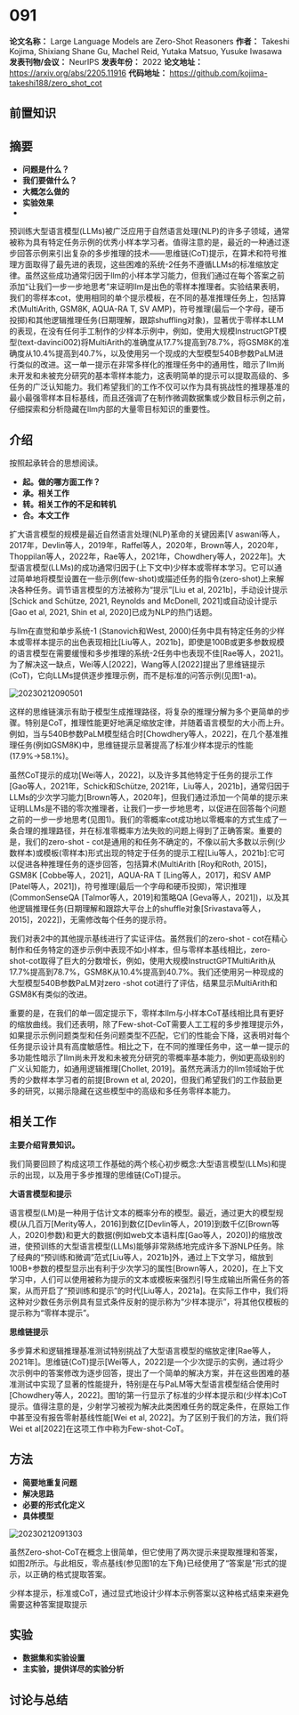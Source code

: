 # 091

**论文名称：** Large Language Models are Zero-Shot Reasoners
**作者：** Takeshi Kojima, Shixiang Shane Gu, Machel Reid, Yutaka Matsuo, Yusuke Iwasawa
**发表刊物/会议：** NeurIPS
**发表年份：** 2022
**论文地址：** https://arxiv.org/abs/2205.11916
**代码地址：** https://github.com/kojima-takeshi188/zero_shot_cot



## 前置知识

## 摘要

- **问题是什么？**
- **我们要做什么？**
- **大概怎么做的**
- **实验效果**
- 
预训练大型语言模型(LLMs)被广泛应用于自然语言处理(NLP)的许多子领域，通常被称为具有特定任务示例的优秀小样本学习者。值得注意的是，最近的一种通过逐步回答示例来引出复杂的多步推理的技术——思维链(CoT)提示，在算术和符号推理方面取得了最先进的表现，这些困难的系统-2任务不遵循LLMs的标准缩放定律。虽然这些成功通常归因于llm的小样本学习能力，但我们通过在每个答案之前添加“让我们一步一步地思考”来证明llm是出色的零样本推理者。实验结果表明，我们的零样本cot，使用相同的单个提示模板，在不同的基准推理任务上，包括算术(MultiArith, GSM8K, AQUA-RA T, SV AMP)，符号推理(最后一个字母，硬币投掷)和其他逻辑推理任务(日期理解，跟踪shuffling对象)，显著优于零样本LLM的表现，在没有任何手工制作的少样本示例中，例如，使用大规模InstructGPT模型(text-davinci002)将MultiArith的准确度从17.7%提高到78.7%，将GSM8K的准确度从10.4%提高到40.7%，以及使用另一个现成的大型模型540B参数PaLM进行类似的改进。这一单一提示在非常多样化的推理任务中的通用性，暗示了llm尚未开发和未被充分研究的基本零样本能力，这表明简单的提示可以提取高级的、多任务的广泛认知能力。我们希望我们的工作不仅可以作为具有挑战性的推理基准的最小最强零样本目标基线，而且还强调了在制作微调数据集或少数目标示例之前，仔细探索和分析隐藏在llm内部的大量零目标知识的重要性。

## 介绍

按照起承转合的思想阅读。
- **起。做的哪方面工作？**
- **承。相关工作**
- **转。相关工作的不足和转机**
- **合。本文工作**

扩大语言模型的规模是最近自然语言处理(NLP)革命的关键因素[V aswani等人，2017年，Devlin等人，2019年，Raffel等人，2020年，Brown等人，2020年，Thoppilan等人，2022年，Rae等人，2021年，Chowdhery等人，2022年]。大型语言模型(LLMs)的成功通常归因于(上下文中)少样本或零样本学习。它可以通过简单地将模型设置在一些示例(few-shot)或描述任务的指令(zero-shot)上来解决各种任务。调节语言模型的方法被称为“提示”[Liu et al, 2021b]，手动设计提示[Schick and Schütze, 2021, Reynolds and McDonell, 2021]或自动设计提示[Gao et al, 2021, Shin et al, 2020]已成为NLP的热门话题。

与llm在直觉和单步系统-1 (Stanovich和West, 2000)任务中具有特定任务的少样本或零样本提示的出色表现相比[Liu等人，2021b]，即使是100B或更多参数规模的语言模型在需要缓慢和多步推理的系统-2任务中也表现不佳[Rae等人，2021]。为了解决这一缺点，Wei等人[2022]，Wang等人[2022]提出了思维链提示(CoT)，它向LLMs提供逐步推理示例，而不是标准的问答示例(见图1-a)。

![20230212090501](https://cdn.jsdelivr.net/gh/ironartisan/picRepo/20230212090501.png)

这样的思维链演示有助于模型生成推理路径，将复杂的推理分解为多个更简单的步骤。特别是CoT，推理性能更好地满足缩放定律，并随着语言模型的大小而上升。例如，当与540B参数PaLM模型结合时[Chowdhery等人，2022]，在几个基准推理任务(例如GSM8K)中，思维链提示显著提高了标准少样本提示的性能(17.9%→58.1%)。

虽然CoT提示的成功[Wei等人，2022]，以及许多其他特定于任务的提示工作[Gao等人，2021年，Schick和Schütze, 2021年，Liu等人，2021b]，通常归因于LLMs的少次学习能力[Brown等人，2020年]，但我们通过添加一个简单的提示来证明LLMs是不错的零次推理者，让我们一步一步地思考，以促进在回答每个问题之前的一步一步地思考(见图1)。我们的零概率cot成功地以零概率的方式生成了一条合理的推理路径，并在标准零概率方法失败的问题上得到了正确答案。重要的是，我们的zero-shot - cot是通用的和任务不确定的，不像以前大多数以示例(少数样本)或模板(零样本)形式出现的特定于任务的提示工程[Liu等人，2021b]:它可以促进各种推理任务的逐步回答，包括算术(MultiArith [Roy和Roth, 2015]， GSM8K [Cobbe等人，2021]，AQUA-RA T [Ling等人，2017]，和SV AMP [Patel等人，2021])，符号推理(最后一个字母和硬币投掷)，常识推理(CommonSenseQA [Talmor等人，2019]和策略QA [Geva等人，2021])，以及其他逻辑推理任务(日期理解和跟踪大平台上的shuffle对象[Srivastava等人，2015]，2022])，无需修改每个任务的提示符。

我们对表2中的其他提示基线进行了实证评估。虽然我们的zero-shot - cot在精心制作和任务特定的逐步示例中表现不如小样本，但与零样本基线相比，zero-shot-cot取得了巨大的分数增长，例如，使用大规模InstructGPTMultiArith从17.7%提高到78.7%，GSM8K从10.4%提高到40.7%。我们还使用另一种现成的大型模型540B参数PaLM对zero -shot cot进行了评估，结果显示MultiArith和GSM8K有类似的改进。

重要的是，在我们的单一固定提示下，零样本llm与小样本CoT基线相比具有更好的缩放曲线。我们还表明，除了Few-shot-CoT需要人工工程的多步推理提示外，如果提示示例问题类型和任务问题类型不匹配，它们的性能会下降，这表明对每个任务提示设计具有高度敏感性。相比之下，在不同的推理任务中，这一单一提示的多功能性暗示了llm尚未开发和未被充分研究的零概率基本能力，例如更高级别的广义认知能力，如通用逻辑推理[Chollet, 2019]。虽然充满活力的llm领域始于优秀的少数样本学习者的前提[Brown et al, 2020]，但我们希望我们的工作鼓励更多的研究，以揭示隐藏在这些模型中的高级和多任务零样本能力。

## 相关工作

**主要介绍背景知识。**

我们简要回顾了构成这项工作基础的两个核心初步概念:大型语言模型(LLMs)和提示的出现，以及用于多步推理的思维链(CoT)提示。

**大语言模型和提示**

语言模型(LM)是一种用于估计文本的概率分布的模型。最近，通过更大的模型规模(从几百万[Merity等人，2016]到数亿[Devlin等人，2019]到数千亿[Brown等人，2020]参数)和更大的数据(例如web文本语料库[Gao等人，2020])的缩放改进，使预训练的大型语言模型(LLMs)能够非常熟练地完成许多下游NLP任务。除了经典的“预训练和微调”范式[Liu等人，2021b]外，通过上下文学习，缩放到100B+参数的模型显示出有利于少次学习的属性[Brown等人，2020]，在上下文学习中，人们可以使用被称为提示的文本或模板来强烈引导生成输出所需任务的答案，从而开启了“预训练和提示”的时代[Liu等人，2021a]。在实际工作中，我们将这种对少数任务示例具有显式条件反射的提示称为“少样本提示”，将其他仅模板的提示称为“零样本提示”。

**思维链提示**

多步算术和逻辑推理基准测试特别挑战了大型语言模型的缩放定律[Rae等人，2021年]。思维链(CoT)提示[Wei等人，2022]是一个少次提示的实例，通过将少次示例中的答案修改为逐步回答，提出了一个简单的解决方案，并在这些困难的基准测试中实现了显著的性能提升，特别是在与PaLM等大型语言模型结合使用时[Chowdhery等人，2022]。图1的第一行显示了标准的少样本提示和(少样本)CoT提示。值得注意的是，少射学习被视为解决此类困难任务的既定条件，在原始工作中甚至没有报告零射基线性能[Wei et al, 2022]。为了区别于我们的方法，我们将Wei et al[2022]在这项工作中称为Few-shot-CoT。


## 方法

- **简要地重复问题**
- **解决思路**
- **必要的形式化定义**
- **具体模型**

![20230212091303](https://cdn.jsdelivr.net/gh/ironartisan/picRepo/20230212091303.png)

虽然Zero-shot-CoT在概念上很简单，但它使用了两次提示来提取推理和答案，如图2所示。与此相反，零点基线(参见图1的左下角)已经使用了“答案是”形式的提示，以正确的格式提取答案。

少样本提示，标准或CoT，通过显式地设计少样本示例答案以这种格式结束来避免需要这种答案提取提示


## 实验

- **数据集和实验设置**
- **主实验，提供详尽的实验分析**


## 讨论与总结



